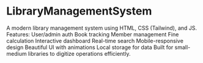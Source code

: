 # LibraryManagementSystem
A modern library management system using HTML, CSS (Tailwind), and JS. Features:  User/admin auth Book tracking Member management Fine calculation Interactive dashboard Real-time search Mobile-responsive design Beautiful UI with animations Local storage for data Built for small-medium libraries to digitize operations efficiently.

